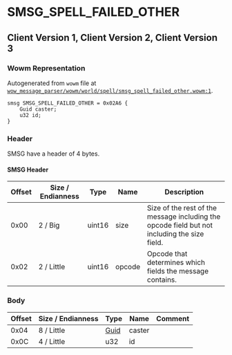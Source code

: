 # SMSG_SPELL_FAILED_OTHER

## Client Version 1, Client Version 2, Client Version 3

### Wowm Representation

Autogenerated from `wowm` file at [`wow_message_parser/wowm/world/spell/smsg_spell_failed_other.wowm:1`](https://github.com/gtker/wow_messages/tree/main/wow_message_parser/wowm/world/spell/smsg_spell_failed_other.wowm#L1).
```rust,ignore
smsg SMSG_SPELL_FAILED_OTHER = 0x02A6 {
    Guid caster;
    u32 id;
}
```
### Header

SMSG have a header of 4 bytes.

#### SMSG Header

| Offset | Size / Endianness | Type   | Name   | Description |
| ------ | ----------------- | ------ | ------ | ----------- |
| 0x00   | 2 / Big           | uint16 | size   | Size of the rest of the message including the opcode field but not including the size field.|
| 0x02   | 2 / Little        | uint16 | opcode | Opcode that determines which fields the message contains.|

### Body

| Offset | Size / Endianness | Type | Name | Comment |
| ------ | ----------------- | ---- | ---- | ------- |
| 0x04 | 8 / Little | [Guid](../types/packed-guid.md) | caster |  |
| 0x0C | 4 / Little | u32 | id |  |

